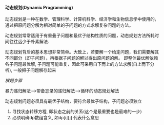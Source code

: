 #### 动态规划(Dynamic Programming)

动态规划是一种在数学、管理科学、计算机科学、经济学和生物信息学中使用的，通过把原问题分解为相对简单的子问题的方式求解复杂问题的方法。

动态规划常常适用于有重叠子问题和最优子结构性质的问题，动态规划方法所耗时间往往远少于朴素解法.

动态规划背后的基本思想非常简单。大致上，若要解一个给定问题，我们需要解其不同部分（即子问题），再根据子问题的解以得出原问题的解。
即整体最优解依赖各子问题最优解, 子问题可能重复，因此可采用自下而上的方法求解(自上而下分析), 一般把子问题解存起来


*解题步骤*

暴力递归解法-->带备忘录的递归解法-->循环的动态规划解法

动态规划问题必须具有最优子结构，要符合最优子结构，子问题必须独立

1. 寻找状态转移方程, 即状态之前的关系(这个是最重要也是最难的一步)
2. 必须明确dp数组含义, 如dp[i][j] 代表什么意思
